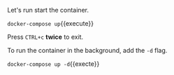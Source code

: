 Let's run start the container. 

`docker-compose up`{{execute}} 

Press `CTRL+c` __twice__ to exit. 

To run the container in the background, add the `-d` flag. 

`docker-compose up -d`{{execte}} 

